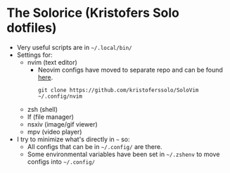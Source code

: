 # The Solorice (Kristofers Solo dotfiles)

- Very useful scripts are in `~/.local/bin/`
- Settings for:
  - nvim (text editor) 
    - Neovim configs have moved to separate repo and can be found [here](https://github.com/kristoferssolo/SoloVim).  
      ```shell
      git clone https://github.com/kristoferssolo/SoloVim ~/.config/nvim
      ```
  - zsh (shell)
  - lf (file manager)
  - nsxiv (image/gif viewer)
  - mpv (video player)
- I try to minimize what's directly in `~` so:
  - All configs that can be in `~/.config/` are there.
  - Some environmental variables have been set in `~/.zshenv` to move configs into `~/.config/`
